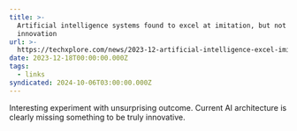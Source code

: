 ```yaml
---
title: >-
  Artificial intelligence systems found to excel at imitation, but not
  innovation
url: >-
  https://techxplore.com/news/2023-12-artificial-intelligence-excel-imitation.html
date: 2023-12-18T00:00:00.000Z
tags:
  - links
syndicated: 2024-10-06T03:00:00.000Z
---
```


Interesting experiment with unsurprising outcome. Current AI architecture is clearly missing something to be truly innovative.
